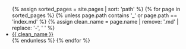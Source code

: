 <ul>
{% assign sorted_pages = site.pages | sort: 'path' %}
{% for page in sorted_pages %}
  {% unless page.path contains '_' or page.path == 'index.md' %}
    {% assign clean_name = page.name | remove: '.md' | replace: '-', ' ' %}
    <li><a href="{{ page.url }}">{{ clean_name }}</a></li>
  {% endunless %}
{% endfor %}
</ul>